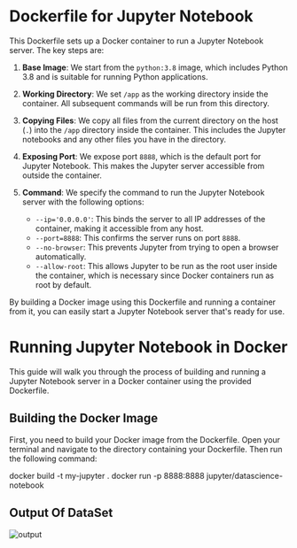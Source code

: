 # Dockerfile for Jupyter Notebook

This Dockerfile sets up a Docker container to run a Jupyter Notebook server. The key steps are:

1. **Base Image**: We start from the `python:3.8` image, which includes Python 3.8 and is suitable for running Python applications.

2. **Working Directory**: We set `/app` as the working directory inside the container. All subsequent commands will be run from this directory.

3. **Copying Files**: We copy all files from the current directory on the host (`.`) into the `/app` directory inside the container. This includes the Jupyter notebooks and any other files you have in the directory.

4. **Exposing Port**: We expose port `8888`, which is the default port for Jupyter Notebook. This makes the Jupyter server accessible from outside the container.

5. **Command**: We specify the command to run the Jupyter Notebook server with the following options:
   - `--ip='0.0.0.0'`: This binds the server to all IP addresses of the container, making it accessible from any host.
   - `--port=8888`: This confirms the server runs on port `8888`.
   - `--no-browser`: This prevents Jupyter from trying to open a browser automatically.
   - `--allow-root`: This allows Jupyter to be run as the root user inside the container, which is necessary since Docker containers run as root by default.

By building a Docker image using this Dockerfile and running a container from it, you can easily start a Jupyter Notebook server that's ready for use.

# Running Jupyter Notebook in Docker

This guide will walk you through the process of building and running a Jupyter Notebook server in a Docker container using the provided Dockerfile.

## Building the Docker Image

First, you need to build your Docker image from the Dockerfile. Open your terminal and navigate to the directory containing your Dockerfile. Then run the following command:


docker build -t my-jupyter .
docker run -p 8888:8888 jupyter/datascience-notebook



## Output Of DataSet
![output](https://github.com/zeo911/Docker_Jupyter_Assignment2/assets/113481205/9253623c-a93e-4507-9b9e-1cd69e97232d)
